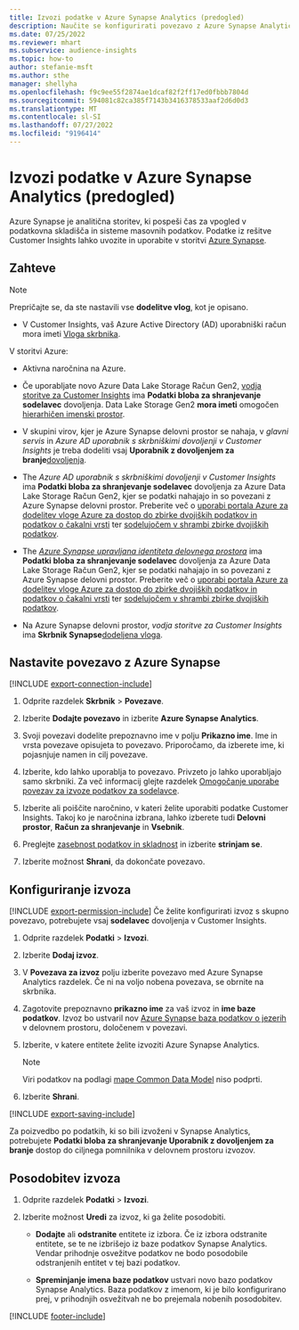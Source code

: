 ```yaml
---
title: Izvozi podatke v Azure Synapse Analytics (predogled)
description: Naučite se konfigurirati povezavo z Azure Synapse Analytics.
ms.date: 07/25/2022
ms.reviewer: mhart
ms.subservice: audience-insights
ms.topic: how-to
author: stefanie-msft
ms.author: sthe
manager: shellyha
ms.openlocfilehash: f9c9ee55f2874ae1dcaf82f2ff17ed0fbbb7804d
ms.sourcegitcommit: 594081c82ca385f7143b3416378533aaf2d6d0d3
ms.translationtype: MT
ms.contentlocale: sl-SI
ms.lasthandoff: 07/27/2022
ms.locfileid: "9196414"
---
```

# <a name="export-data-to-azure-synapse-analytics-preview"></a>Izvozi podatke v Azure Synapse Analytics (predogled)

Azure Synapse je analitična storitev, ki pospeši čas za vpogled v podatkovna skladišča in sisteme masovnih podatkov. Podatke iz rešitve Customer Insights lahko uvozite in uporabite v storitvi [Azure Synapse](/azure/synapse-analytics/overview-what-is).

## <a name="prerequisites"></a>Zahteve

> [!NOTE]
> Prepričajte se, da ste nastavili vse **dodelitve vlog**, kot je opisano.

- V Customer Insights, vaš Azure Active Directory (AD) uporabniški račun mora imeti [Vloga skrbnika](permissions.md#assign-roles-and-permissions).

V storitvi Azure:

- Aktivna naročnina na Azure.

- Če uporabljate novo Azure Data Lake Storage Račun Gen2, [vodja storitve za Customer Insights](connect-service-principal.md) ima **Podatki bloba za shranjevanje sodelavec** dovoljenja. Data Lake Storage Gen2 **mora imeti** omogočen [hierarhičen imenski prostor](/azure/storage/blobs/data-lake-storage-namespace).

- V skupini virov, kjer je Azure Synapse delovni prostor se nahaja, v *glavni servis* in *Azure AD uporabnik s skrbniškimi dovoljenji v Customer Insights* je treba dodeliti vsaj **Uporabnik z dovoljenjem za branje**[dovoljenja](/azure/role-based-access-control/role-assignments-portal).

- The *Azure AD uporabnik s skrbniškimi dovoljenji v Customer Insights* ima **Podatki bloba za shranjevanje sodelavec** dovoljenja za Azure Data Lake Storage Račun Gen2, kjer se podatki nahajajo in so povezani z Azure Synapse delovni prostor. Preberite več o [uporabi portala Azure za dodelitev vloge Azure za dostop do zbirke dvojiških podatkov in podatkov o čakalni vrsti](/azure/storage/common/storage-auth-aad-rbac-portal) ter [sodelujočem v shrambi zbirke dvojiških podatkov](/azure/role-based-access-control/built-in-roles#storage-blob-data-contributor).

- The *[Azure Synapse upravljana identiteta delovnega prostora](/azure/synapse-analytics/security/synapse-workspace-managed-identity)* ima **Podatki bloba za shranjevanje sodelavec** dovoljenja za Azure Data Lake Storage Račun Gen2, kjer se podatki nahajajo in so povezani z Azure Synapse delovni prostor. Preberite več o [uporabi portala Azure za dodelitev vloge Azure za dostop do zbirke dvojiških podatkov in podatkov o čakalni vrsti](/azure/storage/common/storage-auth-aad-rbac-portal) ter [sodelujočem v shrambi zbirke dvojiških podatkov](/azure/role-based-access-control/built-in-roles#storage-blob-data-contributor).

- Na Azure Synapse delovni prostor, *vodja storitve za Customer Insights* ima **Skrbnik Synapse**[dodeljena vloga](/azure/synapse-analytics/security/how-to-set-up-access-control).

## <a name="set-up-connection-to-azure-synapse"></a>Nastavite povezavo z Azure Synapse

[!INCLUDE [export-connection-include](includes/export-connection-admn.md)]

1. Odprite razdelek **Skrbnik** > **Povezave**.

1. Izberite **Dodajte povezavo** in izberite **Azure Synapse Analytics**.

1. Svoji povezavi dodelite prepoznavno ime v polju **Prikazno ime**. Ime in vrsta povezave opisujeta to povezavo. Priporočamo, da izberete ime, ki pojasnjuje namen in cilj povezave.

1. Izberite, kdo lahko uporablja to povezavo. Privzeto jo lahko uporabljajo samo skrbniki. Za več informacij glejte razdelek [Omogočanje uporabe povezav za izvoze podatkov za sodelavce](connections.md#allow-contributors-to-use-a-connection-for-exports).

1. Izberite ali poiščite naročnino, v kateri želite uporabiti podatke Customer Insights. Takoj ko je naročnina izbrana, lahko izberete tudi **Delovni prostor**, **Račun za shranjevanje** in **Vsebnik**.

1. Preglejte [zasebnost podatkov in skladnost](connections.md#data-privacy-and-compliance) in izberite **strinjam se**.

1. Izberite možnost **Shrani**, da dokončate povezavo.

## <a name="configure-an-export"></a>Konfiguriranje izvoza

[!INCLUDE [export-permission-include](includes/export-permission.md)] Če želite konfigurirati izvoz s skupno povezavo, potrebujete vsaj **sodelavec** dovoljenja v Customer Insights.

1. Odprite razdelek **Podatki** > **Izvozi**.

1. Izberite **Dodaj izvoz**.

1. V **Povezava za izvoz** polju izberite povezavo med Azure Synapse Analytics razdelek. Če ni na voljo nobena povezava, se obrnite na skrbnika.

1. Zagotovite prepoznavno **prikazno ime** za vaš izvoz in **ime baze podatkov**. Izvoz bo ustvaril nov [Azure Synapse baza podatkov o jezerih](/azure/synapse-analytics/database-designer/concepts-lake-database) v delovnem prostoru, določenem v povezavi.

1. Izberite, v katere entitete želite izvoziti Azure Synapse Analytics.
   > [!NOTE]
   > Viri podatkov na podlagi [mape Common Data Model](connect-common-data-model.md) niso podprti.

1. Izberite **Shrani**.

[!INCLUDE [export-saving-include](includes/export-saving.md)]

Za poizvedbo po podatkih, ki so bili izvoženi v Synapse Analytics, potrebujete **Podatki bloba za shranjevanje Uporabnik z dovoljenjem za branje** dostop do ciljnega pomnilnika v delovnem prostoru izvozov.

## <a name="update-an-export"></a>Posodobitev izvoza

1. Odprite razdelek **Podatki** > **Izvozi**.

1. Izberite možnost **Uredi** za izvoz, ki ga želite posodobiti.

   - **Dodajte** ali **odstranite** entitete iz izbora. Če iz izbora odstranite entitete, se te ne izbrišejo iz baze podatkov Synapse Analytics. Vendar prihodnje osvežitve podatkov ne bodo posodobile odstranjenih entitet v tej bazi podatkov.

   - **Spreminjanje imena baze podatkov** ustvari novo bazo podatkov Synapse Analytics. Baza podatkov z imenom, ki je bilo konfigurirano prej, v prihodnjih osvežitvah ne bo prejemala nobenih posodobitev.

[!INCLUDE [footer-include](includes/footer-banner.md)]
